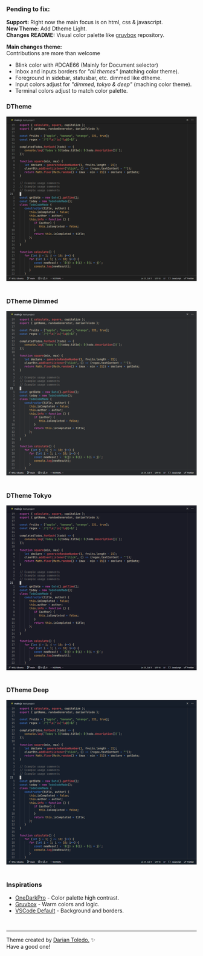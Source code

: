 ### Pending to fix:

**Support:** Right now the main focus is on html, css & javascript.<br>
**New Theme:** Add Dtheme Light.<br>
**Changes README:** Visual color palette like [gruvbox](https://github.com/morhetz/gruvbox/tree/master) repository.

**Main changes theme:**
<br>Contributions are more than welcome

-  Blink color with #DCAE66 (Mainly for Document selector)
-  Inbox and inputs borders for _"all themes"_ (matching color theme).
-  Foreground in sidebar, statusbar, etc. dimmed like dtheme.
-  Input colors adjust for _"dimmed, tokyo & deep"_ (maching color theme).
-  Terminal colors adjust to match color palette.

### DTheme

![DTheme](images/dtheme.png)
&nbsp;

### DTheme Dimmed

![DTheme Dimmed](images/dtheme-dimmed.png)
&nbsp;

### DTheme Tokyo

![DTheme Tokyo](images/dtheme-tokyo.png)
&nbsp;

### DTheme Deep

![DTheme Deep](images/dtheme-deep.png)
&nbsp;

### Inspirations

-  [OneDarkPro](https://github.com/Binaryify/OneDark-Pro) - Color palette high contrast.
-  [Gruvbox](https://github.com/sainnhe/gruvbox-material-vscode) - Warm colors and logic.
-  [VSCode Default]() - Background and borders.

&nbsp;

---

Theme created by <a href="https://github.com/darianmorat">Darian Toledo.</a> ✨ <br />
Have a good one!

